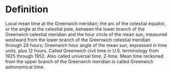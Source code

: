 # Definition

Local mean time at the Greenwich meridian; the arc of the celestial
equator, or the angle at the celestial pole, between the lower branch of
the Greenwich celestial meridian and the hour circle of the mean sun,
measured westward from the lower branch of the Greenwich celestial
meridian through 24 hours; Greenwich hour angle of the mean sun,
expressed in time units, plus 12 hours. Called Greenwich civil time in
U.S. terminology from 1925 through 1952. Also called universal time,
Z-time. Mean time reckoned from the upper branch of the Greenwich
meridian is called Greenwich astronomical time.
